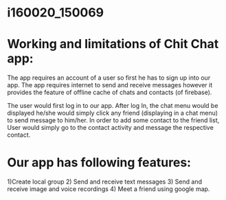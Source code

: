 # i160020_150069

# Working and limitations of Chit Chat app:
The app requires an account of a user so first he has to sign up into our app. The app requires internet to send and receive messages however it provides the feature of offline cache of chats and contacts (of firebase).

The user would first log in to our app. After log In, the chat menu would be displayed he/she would simply click any friend (displaying in a chat menu) to send message to him/her. In order to add some contact to the friend list, User would simply go to the contact activity and message the respective contact.

# Our app has following features:

1)Create local group
2) Send and receive text messages
3) Send and receive image and voice recordings
4) Meet a friend using google map.
